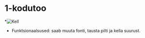 # 1-kodutoo
*![Kell](https://user-images.githubusercontent.com/90316791/168817760-ed142002-a886-49c4-adce-59339b892cf4.png)
* Funktsionaalsused: saab muuta fonti, tausta pilti ja kella suurust.
